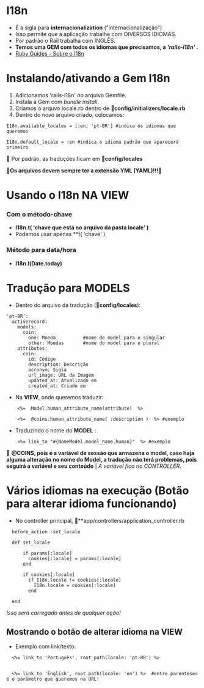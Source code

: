 # I18n
+ É a sigla para **internacionalization** ("internacionalização")
+ Isso permite que a aplicação trabalhe com DIVERSOS IDIOMAS.
+ Por padrão o Rail trabalha com INGLÊS.
+ **Temos uma GEM com todos os idiomas que precisamos, a *'rails-i18n'* .**
+ [Ruby Guides - Sobre o I18n](https://guides.rubyonrails.org/i18n.html#translations-for)

# Instalando/ativando a Gem I18n

1. Adicionamos 'rails-i18n' no arquivo Gemfile.
2. Instala a Gem com *bundle install*.
3. Criamos o arquvo locale.rb dentro de 📂**config/initializers/locale.rb**
4. Dentro do novo arquivo criado, colocamos:
~~~
I18n.available_locales = [:en, 'pt-BR'] #indica os idiomas que queremos

I18n.default_locale = :en #indica o idioma padrão que aparecerá primeiro
~~~

🧧 Por padrão, as traduções ficam em 📂**config/locales**

🧧**Os arquivos devem sempre ter a extensão YML (YAML)!!!**🧧

# Usando o I18n NA VIEW

### Com o método-chave

+ **I18n.t( 'chave que está no arquivo da pasta locale' )**
+ Podemos usar apenas **t( 'chave' )

### Método para data/hora

+ **I18n.l(Date.today)**

# Tradução para MODELS

+ Dentro do arquivo da tradução (📂**config/locales**):
~~~
'pt-BR':
  activerecord:
    models:
      coin: 
        one: Moeda          #nome do model para o singular
        other: Moedas       #nome do model para o plural
    attributes:
      coin:
        id: Código
        description: Descrição
        acronym: Sigla
        url_image: URL da Imagem
        updated_at: Atualizado em
        created_at: Criado em
~~~

+ Na **VIEW**, onde queremos traduzir:
~~~
    <%=  Model.human_attribute_name(attribute)  %>
    
    <%=  @coins.human_attribute_name( :description )  %> #exemplo
~~~

+ Traduzindo o nome do **MODEL** :
~~~  
    <%= link_to "#{NomeModel.model_name.human}"  %> #exemplo
~~~

🧧 **@COINS, pois é a variável de sessão que armazena o model, caso haja alguma alteração no nome do Model, a tradução não terá problemas, pois seguirá a variável e seu conteúdo** | *A variável fica no CONTROLLER*. 

# Vários idiomas na execução (Botão para alterar idioma funcionando)

+ No controller principal, 📂**app/controllers/application_controller.rb
~~~
  before_action :set_locale
      
  def set_locale
  
      if params[:locale]
        cookies[:locale] = params[:locale]
      end
      
      if cookies[:locale]
        if I18n.locale != cookies[:locale]
          I18n.locale = cookies[:locale]
        end
        
  end
~~~
*Isso será carregado antes de qualquer ação!*

## Mostrando o botão de alterar idioma na VIEW

+ Exemplo com link/texto:
~~~
  <%= link_to 'Português', root_path(locale: 'pt-BR') %>
  
  
  <%= link_to 'English', root_path(locale: 'en') %>  #entre parenteses é o parâmetro que queremos na URL!
~~~

